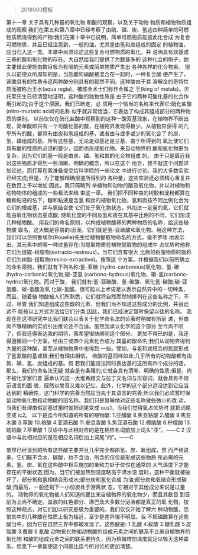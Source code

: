 # 
> 2018000模板

第十一章 关于具有几种基的氧化物 和酸的观察，以及关于动物 物质和植物物质组成的观察
我们在第五和第八章中已经考察了由硫、磷、炭、氢这四种简单的可燃 物质燃烧得到的产物:我们在第十章中已说明，简单可燃物质能彼此化合成 为复合可燃物质，并且已经注意到，一般的油，尤其是由氢和炭组成的固定 的植物油，应当归入这一类。本章中尚须论述这些复合可燃物质的氧化，并 说明具有双基或三基的酸和氧化物的存在。大自然给我们提供了为数甚多的 这种化合的例子，她主要借此便能由数目极为有限的元素或简单物质产生出 各种各样的化合物来。
很久以前便众所周知的是，当盐酸和硝酸被混合在一起时，一种复合酸 便产生了，该酸具有的性质与这两种酸分别具有的截然不同。这种酸由于其 溶解金的奇特性质而被称为王水(aqua regia)，被炼金术士们称作金属之 王(king of metals)。贝托莱先生已经清楚地证明，这种酸的独物性质是 由于它的两种可酸化基的化合作用引起的;由于这个原因，我们已断定，必 须用一个恰当的名称来代表它:硝化盐酸(nitro-muriatic acid)的名称 似乎就非常恰当，它表达了构成其组成部分的两种物质的类别。
以前仅仅在硝化盐酸中观察到的这种一酸双基现象，在植物界不断出 现，简单酸即只有一个可酸化基的酸，在植物界发现得极少。从植物界获得 的几乎所有的酸，都具有由炭和氢组成的基，或者由与或多或少的氧化合了 的炭、氢、磷组成的基。所有这些基，无论是双基还是三基，由于所得到的 氧比使它们具有酸的性质所必须的要少，因而也形成氧化物。来自动物界的 酸和氧化物更为复杂，因为它们的基一般是由炭、磷、氢和氮的化合物组成 的。
  由于只是最近我对这些物质才得到一些清晰、明确的概念，所以在这个
地方，我不就这个问题详加论述，而打算在我准备提交给科学院的一些论文
中进行讨论。我的大多数实验已经完成;但是，为了能够精确报道所得到的
各种量，这些实验还必须精心重复并在数目上予以增加:因此，我只简略列
举植物和动物的酸及氧化物，并以对植物和动物物体的组成的一些看法来结
束这一章。
我们把不同种类的树胶和淀粉都算在糖和粘液的名下，糖和粘液是含氢 和炭的植物氧化物，氢和炭按不同比例化合为它们的根或基，并与氧结合使 它们处于氧化物状态。外加进一定量的氧，它们就能由氧化物状态变成酸; 随氧化度的不同及氢和炭在其基中比例的不同，它们形成几种植物酸。
用我们的命名原则，以构成植物酸基的两种物质的名称，给这些植物酸 取名，这大概是容易的:因而，它们就是氢-亚碳酸和氧化物。用这种方法，
我们可以仿照鲁埃尔(Rouelle)先生给植物提取物命名的方式，毫不罗嗦 地表示出，其元素中的哪一种过量存在:当提取物质在植物提取物的组成中 占优势时他称它们为提取-树脂物(extracto-resinous)，当它们含有很大 比例的树脂物质时就称它们为树脂-提取物(resino-extractive)。按照这 个方案，并根据我们以前所确立的命名原则，我们就有下列名称:氢-亚碳 (hydro-carbonous)氧化物、氢-碳(hydro-carbonic)氧化物;碳-亚氢 (carbono-hydrous)氧化物、碳-氢(carbono-hydric)氧化物。而对于酸， 我们就有:氢-亚碳酸、氢-碳酸、氧化氢-碳酸;碳-亚氢酸、碳-氢酸及氧 化碳-氢酸。很可能以上术语足以表示自然界中的一切种类，而且，随着植 物酸被人们所熟悉，它们就将自然而然地排列在这些名称之下。不过，尽管 我们知道组成这些酸的元素，但我们尚不知道这些成分的比例，并且远远不 能按以上方式方法给它们分类;因此，我们已经决定暂时保留以往的名称。 我现在在这项研究中比我们联合以表关于化学命名法的论著时稍微有所前 进，但由尚不够精确的实验引出推论还不合适。虽然我承认化学的这个部分 至今尚不明了，但我还得表达我的期待，我希望很快阐明这个部分。
更加不得已的是，我还得遵循同一个方案，给由三或四个元素化合成为 其基的酸命名;我们从动物界得到大量的这种酸，甚至从植物物质中也得到 一些。譬如，与氢和炭结合的氮就形成了氢氰酸的基或根;我们有理由相信， 棓酸的基同样如此;几乎所有的动物酸都有由氮、磷、氢、炭组成的基。假 若我们能设法同时表达基的这所有四个成分的话，那么，我们的命名法无疑 就会是有条理的;它就会具有清晰、明确的性质;但是，尚不被化学家们普 遍承认的这一大堆希腊文与拉丁文名词与形容词，就会具有不规范语言的面 貌，既然以发音又难以记忆。此外，化学的这个部分远没达到它应当达到的 精确性，这门科学的完善当然应当先于其语言的完善;所以我们必须暂时保 留动物氧化物和动物酸的旧名称。我们只是冒昧地对这些名称做些微小的改 动，当我们有理由假定基过量时就把词尾变成 ous1，当我们觉得氧占优势时 就把词尾变成 ic2。
以下是迄今所知道的所有的植物酸: 1.亚醋酸 8.焦亚粘酸 2.醋酸 9.焦亚木酸 3.草酸 10.棓酸 4.亚酒石酸 11.安息香酸 5.焦亚酒石酸 12.樟脑酸 6.柠檬酸 13.琥珀酸 7.苹果酸
1 汉语中与此相对应的是在相应名词前加上词头“亚”。——C 2 汉语中与此相对应的是在相应名词后加上词尾“的”。——C
 
虽然已经谈到的所有这些酸主要并且几乎完全都由氢、炭、氧组成，然 而严格说来，它们既不含水、碳酸，也不含油，所含的仅仅是形成这些物质 所必需的元素。氢、炭、氧在这些酸中相互施加的亲和力处于仅仅在通常的 大气温度下才能存在的平衡状态;因为，当它们被加热到温度略高于沸水温 度时，这种平衡就被破坏了，部分氧和氢相结合形成水;部分炭和氢化合成 为油;部分炭和氧结合形成碳酸;而最后，一般还剩下一小份炭处于游离状 态，它相对于其他成分来说是过量的。
动物界的氧化物被人们知道的要比来自植物界的氧化物少，而且其数目 到目前为上尚不确定。血液的红色部分、淋巴及大多数分泌液都是真正的氧 化物，按照这种观点，对它们加以研究是极为重要的。我们仅仅开始了解六 种动物酸，恐怕其中的几种酸在性质上极为接近，至少是差异很不明显。我 不把磷酸算在这些酸当中，因为它在自然三界中都被发现了。这些酸是:
1.乳酸 4.蚁酸 2.糖乳酸 5.皮脂酸 3.蚕酸 6.氰酸
动物氧化物和动物酸的组成元素之间的联系不比来自植物界的氧化物 和酸的组成元素之间的联系更持久，因为稍微增加温度就足以毁灭这种联 系。但愿下一章能使这个问题比迄今所讨论的更加清楚。